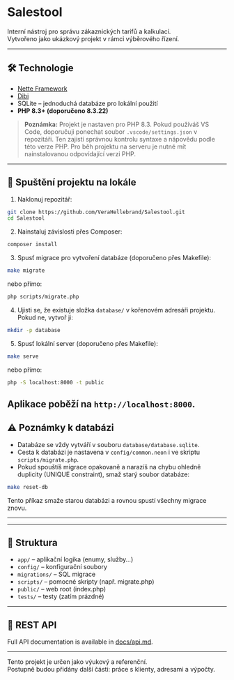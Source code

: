 # Salestool

Interní nástroj pro správu zákaznických tarifů a kalkulací.  
Vytvořeno jako ukázkový projekt v rámci výběrového řízení.

---

## 🛠️ Technologie

- [Nette Framework](https://nette.org/)
- [Dibi](https://dibiphp.com/)
- SQLite – jednoduchá databáze pro lokální použití
- **PHP 8.3+ (doporučeno 8.3.22)**

> **Poznámka:**
> Projekt je nastaven pro PHP 8.3. Pokud používáš VS Code, doporučuji ponechat soubor `.vscode/settings.json` v repozitáři. Ten zajistí správnou kontrolu syntaxe a nápovědu podle této verze PHP.
> Pro běh projektu na serveru je nutné mít nainstalovanou odpovídající verzi PHP.

---

## 🚀 Spuštění projektu na lokále

1. Naklonuj repozitář:

```bash
git clone https://github.com/VeraHellebrand/Salestool.git
cd Salestool
```

2. Nainstaluj závislosti přes Composer:

```bash
composer install
```

3. Spusť migrace pro vytvoření databáze (doporučeno přes Makefile):

```bash
make migrate
```

nebo přímo:

```bash
php scripts/migrate.php
```

4. Ujisti se, že existuje složka `database/` v kořenovém adresáři projektu. Pokud ne, vytvoř ji:

```bash
mkdir -p database
```

5. Spusť lokální server (doporučeno přes Makefile):

```bash
make serve
```

nebo přímo:

```bash
php -S localhost:8000 -t public
```

Aplikace poběží na `http://localhost:8000`.
---

## ⚠️ Poznámky k databázi

- Databáze se vždy vytváří v souboru `database/database.sqlite`.
- Cesta k databázi je nastavena v `config/common.neon` i ve skriptu `scripts/migrate.php`.
- Pokud spouštíš migrace opakovaně a narazíš na chybu ohledně duplicity (UNIQUE constraint), smaž starý soubor databáze:


```bash
make reset-db
```
Tento příkaz smaže starou databázi a rovnou spustí všechny migrace znovu.

---

---

## 📂 Struktura

- `app/` – aplikační logika (enumy, služby…)
- `config/` – konfigurační soubory
- `migrations/` – SQL migrace
- `scripts/` – pomocné skripty (např. migrate.php)
- `public/` – web root (index.php)
- `tests/` – testy (zatím prázdné)

---

## 📖 REST API

Full API documentation is available in [docs/api.md](docs/api.md).

---

Tento projekt je určen jako výukový a referenční.  
Postupně budou přidány další části: práce s klienty, adresami a výpočty.
